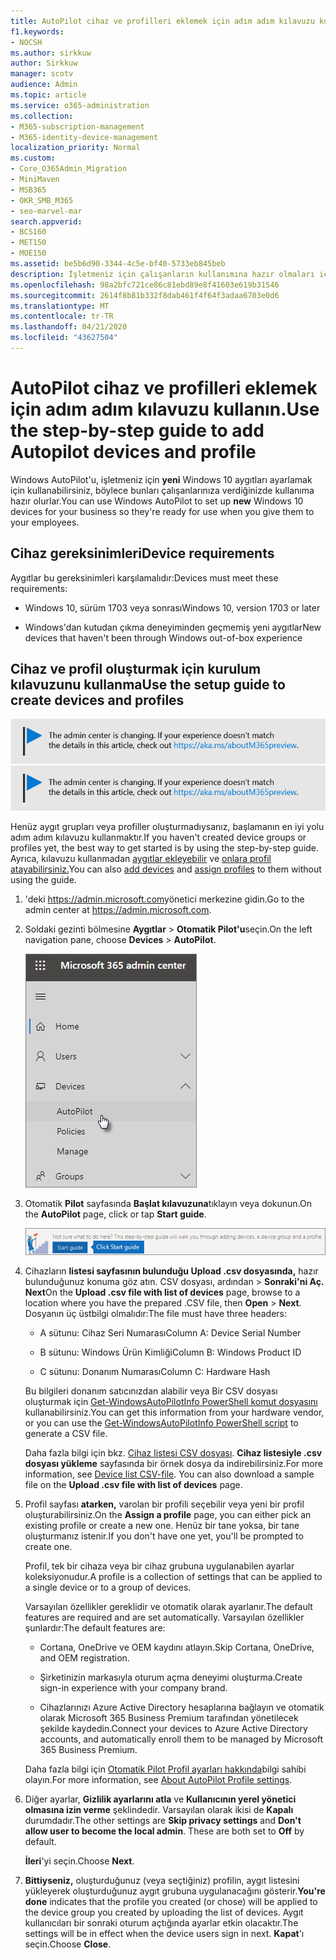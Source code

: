 ```yaml
---
title: AutoPilot cihaz ve profilleri eklemek için adım adım kılavuzu kullanın.
f1.keywords:
- NOCSH
ms.author: sirkkuw
author: Sirkkuw
manager: scotv
audience: Admin
ms.topic: article
ms.service: o365-administration
ms.collection:
- M365-subscription-management
- M365-identity-device-management
localization_priority: Normal
ms.custom:
- Core_O365Admin_Migration
- MiniMaven
- MSB365
- OKR_SMB_M365
- seo-marvel-mar
search.appverid:
- BCS160
- MET150
- MOE150
ms.assetid: be5b6d90-3344-4c5e-bf40-5733eb845beb
description: İşletmeniz için çalışanların kullanımına hazır olmaları için yeni Windows 10 aygıtları ayarlamak için Windows AutoPilot'u nasıl kullanacağınızı öğrenin.
ms.openlocfilehash: 98a2bfc721ce86c81ebd89e8f41603e619b31546
ms.sourcegitcommit: 2614f8b81b332f8dab461f4f64f3adaa6703e0d6
ms.translationtype: MT
ms.contentlocale: tr-TR
ms.lasthandoff: 04/21/2020
ms.locfileid: "43627504"
---
```

# <a name="use-the-step-by-step-guide-to-add-autopilot-devices-and-profile"></a><span data-ttu-id="b1abf-103">AutoPilot cihaz ve profilleri eklemek için adım adım kılavuzu kullanın.</span><span class="sxs-lookup"><span data-stu-id="b1abf-103">Use the step-by-step guide to add Autopilot devices and profile</span></span>

<span data-ttu-id="b1abf-104">Windows AutoPilot'u, işletmeniz için **yeni** Windows 10 aygıtları ayarlamak için kullanabilirsiniz, böylece bunları çalışanlarınıza verdiğinizde kullanıma hazır olurlar.</span><span class="sxs-lookup"><span data-stu-id="b1abf-104">You can use Windows AutoPilot to set up **new** Windows 10 devices for your business so they're ready for use when you give them to your employees.</span></span>
  
## <a name="device-requirements"></a><span data-ttu-id="b1abf-105">Cihaz gereksinimleri</span><span class="sxs-lookup"><span data-stu-id="b1abf-105">Device requirements</span></span>

<span data-ttu-id="b1abf-106">Aygıtlar bu gereksinimleri karşılamalıdır:</span><span class="sxs-lookup"><span data-stu-id="b1abf-106">Devices must meet these requirements:</span></span>
  
- <span data-ttu-id="b1abf-107">Windows 10, sürüm 1703 veya sonrası</span><span class="sxs-lookup"><span data-stu-id="b1abf-107">Windows 10, version 1703 or later</span></span>
    
- <span data-ttu-id="b1abf-108">Windows'dan kutudan çıkma deneyiminden geçmemiş yeni aygıtlar</span><span class="sxs-lookup"><span data-stu-id="b1abf-108">New devices that haven't been through Windows out-of-box experience</span></span>
    
## <a name="use-the-setup-guide-to-create-devices-and-profiles"></a><span data-ttu-id="b1abf-109">Cihaz ve profil oluşturmak için kurulum kılavuzunu kullanma</span><span class="sxs-lookup"><span data-stu-id="b1abf-109">Use the setup guide to create devices and profiles</span></span>

<span data-ttu-id="b1abf-110">[![Yönetim merkezinin değiştiğini size bildirmeye yarayan etiket ve daha fazla ayrıntıyı aka.ms/aboutM365preview sayfasında bulabilirsiniz.](../media/m365admincenterchanging.png)](https://docs.microsoft.com/office365/admin/microsoft-365-admin-center-preview)</span><span class="sxs-lookup"><span data-stu-id="b1abf-110">[![Label to let you know the admin center is changing and you can find more details at aka.ms/aboutM365preview.](../media/m365admincenterchanging.png)](https://docs.microsoft.com/office365/admin/microsoft-365-admin-center-preview)</span></span>

<span data-ttu-id="b1abf-111">Henüz aygıt grupları veya profiller oluşturmadıysanız, başlamanın en iyi yolu adım adım kılavuzu kullanmaktır.</span><span class="sxs-lookup"><span data-stu-id="b1abf-111">If you haven't created device groups or profiles yet, the best way to get started is by using the step-by-step guide.</span></span> <span data-ttu-id="b1abf-112">Ayrıca, kılavuzu kullanmadan [aygıtlar ekleyebilir](create-and-edit-autopilot-devices.md) ve [onlara profil atayabilirsiniz.](create-and-edit-autopilot-profiles.md)</span><span class="sxs-lookup"><span data-stu-id="b1abf-112">You can also [add devices](create-and-edit-autopilot-devices.md) and [assign profiles](create-and-edit-autopilot-profiles.md) to them without using the guide.</span></span> 
  
1. <span data-ttu-id="b1abf-113">'deki <a href="https://go.microsoft.com/fwlink/p/?linkid=837890" target="_blank">https://admin.microsoft.com</a>yönetici merkezine gidin.</span><span class="sxs-lookup"><span data-stu-id="b1abf-113">Go to the admin center at <a href="https://go.microsoft.com/fwlink/p/?linkid=837890" target="_blank">https://admin.microsoft.com</a>.</span></span>

2. <span data-ttu-id="b1abf-114">Soldaki gezinti bölmesine **Aygıtlar** \> **Otomatik Pilot'u**seçin.</span><span class="sxs-lookup"><span data-stu-id="b1abf-114">On the left navigation pane, choose **Devices** \> **AutoPilot**.</span></span>

    ![Yönetici merkezinde, aygıtları ve ardından Otomatik Pilot'u seçin.](../media/AutoPilot.png)
  
2. <span data-ttu-id="b1abf-116">Otomatik **Pilot** sayfasında **Başlat kılavuzuna**tıklayın veya dokunun.</span><span class="sxs-lookup"><span data-stu-id="b1abf-116">On the **AutoPilot** page, click or tap **Start guide**.</span></span>
    
    ![Click Start guide for step-by-step instructions for Autopilot.](../media/31662655-d1e6-437d-87ea-c0dec5da56f7.png)
  
3. <span data-ttu-id="b1abf-118">Cihazların **listesi sayfasının bulunduğu Upload .csv dosyasında,** hazır bulunduğunuz konuma göz atın. CSV dosyası, ardından \> **Sonraki'ni Aç.** **Next**</span><span class="sxs-lookup"><span data-stu-id="b1abf-118">On the **Upload .csv file with list of devices** page, browse to a location where you have the prepared .CSV file, then **Open** \> **Next**.</span></span> <span data-ttu-id="b1abf-119">Dosyanın üç üstbilgi olmalıdır:</span><span class="sxs-lookup"><span data-stu-id="b1abf-119">The file must have three headers:</span></span>
    
    - <span data-ttu-id="b1abf-120">A sütunu: Cihaz Seri Numarası</span><span class="sxs-lookup"><span data-stu-id="b1abf-120">Column A: Device Serial Number</span></span>
    
    - <span data-ttu-id="b1abf-121">B sütunu: Windows Ürün Kimliği</span><span class="sxs-lookup"><span data-stu-id="b1abf-121">Column B: Windows Product ID</span></span>
    
    - <span data-ttu-id="b1abf-122">C sütunu: Donanım Numarası</span><span class="sxs-lookup"><span data-stu-id="b1abf-122">Column C: Hardware Hash</span></span>
    
    <span data-ttu-id="b1abf-123">Bu bilgileri donanım satıcınızdan alabilir veya Bir CSV dosyası oluşturmak için [Get-WindowsAutoPilotInfo PowerShell komut dosyasını](https://www.powershellgallery.com/packages/Get-WindowsAutoPilotInfo) kullanabilirsiniz.</span><span class="sxs-lookup"><span data-stu-id="b1abf-123">You can get this information from your hardware vendor, or you can use the [Get-WindowsAutoPilotInfo PowerShell script](https://www.powershellgallery.com/packages/Get-WindowsAutoPilotInfo) to generate a CSV file.</span></span> 
    
    <span data-ttu-id="b1abf-p103">Daha fazla bilgi için bkz. [Cihaz listesi CSV dosyası](https://support.office.com/article/932e3676-2491-49f0-9177-d893d2f5276e). **Cihaz listesiyle .csv dosyası yükleme** sayfasında bir örnek dosya da indirebilirsiniz.</span><span class="sxs-lookup"><span data-stu-id="b1abf-p103">For more information, see [Device list CSV-file](https://support.office.com/article/932e3676-2491-49f0-9177-d893d2f5276e). You can also download a sample file on the **Upload .csv file with list of devices** page.</span></span> 
    
4. <span data-ttu-id="b1abf-126">Profil sayfası **atarken,** varolan bir profili seçebilir veya yeni bir profil oluşturabilirsiniz.</span><span class="sxs-lookup"><span data-stu-id="b1abf-126">On the **Assign a profile** page, you can either pick an existing profile or create a new one.</span></span> <span data-ttu-id="b1abf-127">Henüz bir tane yoksa, bir tane oluşturmanız istenir.</span><span class="sxs-lookup"><span data-stu-id="b1abf-127">If you don't have one yet, you'll be prompted to create one.</span></span> 
    
    <span data-ttu-id="b1abf-128">Profil, tek bir cihaza veya bir cihaz grubuna uygulanabilen ayarlar koleksiyonudur.</span><span class="sxs-lookup"><span data-stu-id="b1abf-128">A profile is a collection of settings that can be applied to a single device or to a group of devices.</span></span>
    
    <span data-ttu-id="b1abf-129">Varsayılan özellikler gereklidir ve otomatik olarak ayarlanır.</span><span class="sxs-lookup"><span data-stu-id="b1abf-129">The default features are required and are set automatically.</span></span> <span data-ttu-id="b1abf-130">Varsayılan özellikler şunlardır:</span><span class="sxs-lookup"><span data-stu-id="b1abf-130">The default features are:</span></span>
    
    - <span data-ttu-id="b1abf-131">Cortana, OneDrive ve OEM kaydını atlayın.</span><span class="sxs-lookup"><span data-stu-id="b1abf-131">Skip Cortana, OneDrive, and OEM registration.</span></span>
    
    - <span data-ttu-id="b1abf-132">Şirketinizin markasıyla oturum açma deneyimi oluşturma.</span><span class="sxs-lookup"><span data-stu-id="b1abf-132">Create sign-in experience with your company brand.</span></span>
    
    - <span data-ttu-id="b1abf-133">Cihazlarınızı Azure Active Directory hesaplarına bağlayın ve otomatik olarak Microsoft 365 Business Premium tarafından yönetilecek şekilde kaydedin.</span><span class="sxs-lookup"><span data-stu-id="b1abf-133">Connect your devices to Azure Active Directory accounts, and automatically enroll them to be managed by Microsoft 365 Business Premium.</span></span>
    
    <span data-ttu-id="b1abf-134">Daha fazla bilgi için [Otomatik Pilot Profil ayarları hakkında](autopilot-profile-settings.md)bilgi sahibi olayın.</span><span class="sxs-lookup"><span data-stu-id="b1abf-134">For more information, see [About AutoPilot Profile settings](autopilot-profile-settings.md).</span></span> 
    
5. <span data-ttu-id="b1abf-135">Diğer ayarlar, **Gizlilik ayarlarını atla** ve **Kullanıcının yerel yönetici olmasına izin verme** şeklindedir. Varsayılan olarak ikisi de **Kapalı** durumdadır.</span><span class="sxs-lookup"><span data-stu-id="b1abf-135">The other settings are **Skip privacy settings** and **Don't allow user to become the local admin**. These are both set to **Off** by default.</span></span> 
    
    <span data-ttu-id="b1abf-136">**İleri**'yi seçin.</span><span class="sxs-lookup"><span data-stu-id="b1abf-136">Choose **Next**.</span></span>
    
6. <span data-ttu-id="b1abf-137">**Bittiyseniz,** oluşturduğunuz (veya seçtiğiniz) profilin, aygıt listesini yükleyerek oluşturduğunuz aygıt grubuna uygulanacağını gösterir.</span><span class="sxs-lookup"><span data-stu-id="b1abf-137">**You're done** indicates that the profile you created (or chose) will be applied to the device group you created by uploading the list of devices.</span></span> <span data-ttu-id="b1abf-138">Aygıt kullanıcıları bir sonraki oturum açtığında ayarlar etkin olacaktır.</span><span class="sxs-lookup"><span data-stu-id="b1abf-138">The settings will be in effect when the device users sign in next.</span></span> <span data-ttu-id="b1abf-139">**Kapat**'ı seçin.</span><span class="sxs-lookup"><span data-stu-id="b1abf-139">Choose **Close**.</span></span>
    

